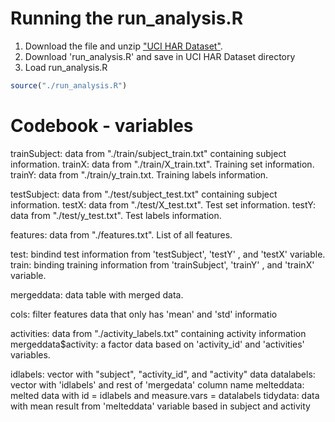 # Running the run_analysis.R

 1. Download the file and unzip ["UCI HAR Dataset"](https://d396qusza40orc.cloudfront.net/getdata%2Fprojectfiles%2FUCI%20HAR%20Dataset.zip).
 2. Download 'run_analysis.R' and save in UCI HAR Dataset directory
 3. Load run_analysis.R
 ```R 
 source("./run_analysis.R") 
 ```

# Codebook - variables

 trainSubject: data from "./train/subject_train.txt" containing subject information. 
 trainX: data from "./train/X_train.txt". Training set information.
 trainY: data from "./train/y_train.txt. Training labels information.

 testSubject: data from "./test/subject_test.txt" containing subject information. 
 testX: data from "./test/X_test.txt". Test set information.
 testY: data from "./test/y_test.txt". Test labels information.

 features: data from "./features.txt". List of all features.

 test: bindind test information from 'testSubject', 'testY' , and 'testX' variable.
 train: binding training information from 'trainSubject', 'trainY' , and 'trainX' variable.

 mergeddata: data table with merged data.

 cols: filter features data that only has 'mean' and 'std' informatio

 activities: data from "./activity_labels.txt" containing activity information
 mergeddata$activity: a factor data based on 'activity_id' and 'activities' variables.

 idlabels: vector with "subject", "activity_id", and "activity" data
 datalabels: vector with 'idlabels' and rest of 'mergedata' column name
 melteddata: melted data with id = idlabels and  measure.vars = datalabels
 tidydata: data with mean result from 'melteddata' variable based in subject and activity


